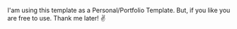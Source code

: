 I'am using this template as a Personal/Portfolio Template.
But, if you like you are free to use. 
Thank me later! ✌️
